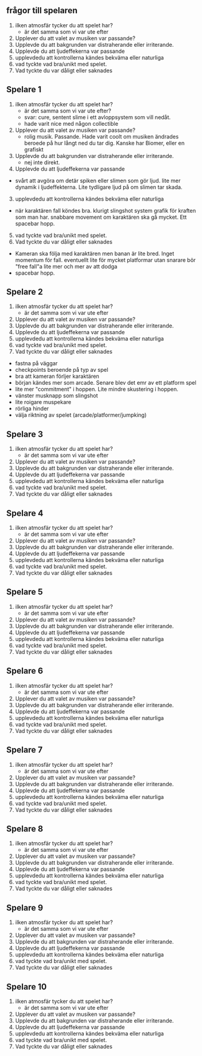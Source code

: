 
## frågor till spelaren
1. ilken atmosfär tycker du att spelet har?
    - är det samma som vi var ute efter
2. Upplever du att valet av musiken var passande?
3. Upplevde du att bakgrunden var distraherande eller irriterande.
4. Upplevde du att ljudeffekerna var passande
5. upplevdedu att kontrollerna kändes bekväma eller naturliga
6. vad tyckte vad bra/unikt med spelet.
7. Vad tyckte du var dåligt eller saknades


## Spelare 1
1. ilken atmosfär tycker du att spelet har?
    - är det samma som vi var ute efter?
    - svar: cure, sentent slime i ett avloppsystem som vill nedåt.
    - hade varit nice med någon collectible
1. Upplever du att valet av musiken var passande?
	- rolig musik. Passande. Hade varit coolt om musiken ändrades beroede på hur långt ned du tar dig. Kanske har Biomer, eller en grafiskt
2. Upplevde du att bakgrunden var distraherande eller irriterande.
	- nej inte direkt. 
1. Upplevde du att ljudeffekerna var passande
- svårt att avgöra om detär spiken eller slimen som gör ljud. lite mer dynamik i ljudeffekterna. Lite tydligare ljud på om slimen tar skada.
3. upplevdedu att kontrollerna kändes bekväma eller naturliga
- när karaktären fall köndes bra. klurigt slingshot system grafik för kraften som man har. snabbare movement om karaktären ska gå mycket. Ett spacebar hopp.
5. vad tyckte vad bra/unikt med spelet.
6. Vad tyckte du var dåligt eller saknades
- Kameran ska följa med karaktären men banan är lite bred. Inget momentum för fall. eventuellt lite för mycket platformar utan snarare bör "free fall"a lite mer och mer av att dodga 
- spacebar hopp.

## Spelare 2
1. ilken atmosfär tycker du att spelet har?
    - är det samma som vi var ute efter
2. Upplever du att valet av musiken var passande?
3. Upplevde du att bakgrunden var distraherande eller irriterande.
4. Upplevde du att ljudeffekerna var passande
5. upplevdedu att kontrollerna kändes bekväma eller naturliga
6. vad tyckte vad bra/unikt med spelet.
7. Vad tyckte du var dåligt eller saknades
- fastna på väggar
- checkpoints beroende på typ av spel
- bra att kameran förljer karaktären
- början kändes mer som arcade. Senare blev det emr av ett platform spel
- lite mer "commitment" i hoppen. Lite mindre skustering i hoppen. 
- vänster musknapp som slingshot
- lite roigare muspekare
- rörliga hinder
- välja riktning av spelet (arcade/platformer/jumpking)

## Spelare 3
1. ilken atmosfär tycker du att spelet har?
    - är det samma som vi var ute efter
2. Upplever du att valet av musiken var passande?
3. Upplevde du att bakgrunden var distraherande eller irriterande.
4. Upplevde du att ljudeffekerna var passande
5. upplevdedu att kontrollerna kändes bekväma eller naturliga
6. vad tyckte vad bra/unikt med spelet.
7. Vad tyckte du var dåligt eller saknades

## Spelare 4
1. ilken atmosfär tycker du att spelet har?
    - är det samma som vi var ute efter
2. Upplever du att valet av musiken var passande?
3. Upplevde du att bakgrunden var distraherande eller irriterande.
4. Upplevde du att ljudeffekerna var passande
5. upplevdedu att kontrollerna kändes bekväma eller naturliga
6. vad tyckte vad bra/unikt med spelet.
7. Vad tyckte du var dåligt eller saknades

## Spelare 5
1. ilken atmosfär tycker du att spelet har?
    - är det samma som vi var ute efter
2. Upplever du att valet av musiken var passande?
3. Upplevde du att bakgrunden var distraherande eller irriterande.
4. Upplevde du att ljudeffekerna var passande
5. upplevdedu att kontrollerna kändes bekväma eller naturliga
6. vad tyckte vad bra/unikt med spelet.
7. Vad tyckte du var dåligt eller saknades

## Spelare 6
1. ilken atmosfär tycker du att spelet har?
    - är det samma som vi var ute efter
2. Upplever du att valet av musiken var passande?
3. Upplevde du att bakgrunden var distraherande eller irriterande.
4. Upplevde du att ljudeffekerna var passande
5. upplevdedu att kontrollerna kändes bekväma eller naturliga
6. vad tyckte vad bra/unikt med spelet.
7. Vad tyckte du var dåligt eller saknades

## Spelare 7
1. ilken atmosfär tycker du att spelet har?
    - är det samma som vi var ute efter
2. Upplever du att valet av musiken var passande?
3. Upplevde du att bakgrunden var distraherande eller irriterande.
4. Upplevde du att ljudeffekerna var passande
5. upplevdedu att kontrollerna kändes bekväma eller naturliga
6. vad tyckte vad bra/unikt med spelet.
7. Vad tyckte du var dåligt eller saknades

## Spelare 8
1. ilken atmosfär tycker du att spelet har?
    - är det samma som vi var ute efter
2. Upplever du att valet av musiken var passande?
3. Upplevde du att bakgrunden var distraherande eller irriterande.
4. Upplevde du att ljudeffekerna var passande
5. upplevdedu att kontrollerna kändes bekväma eller naturliga
6. vad tyckte vad bra/unikt med spelet.
7. Vad tyckte du var dåligt eller saknades

## Spelare 9
1. ilken atmosfär tycker du att spelet har?
    - är det samma som vi var ute efter
2. Upplever du att valet av musiken var passande?
3. Upplevde du att bakgrunden var distraherande eller irriterande.
4. Upplevde du att ljudeffekerna var passande
5. upplevdedu att kontrollerna kändes bekväma eller naturliga
6. vad tyckte vad bra/unikt med spelet.
7. Vad tyckte du var dåligt eller saknades

## Spelare 10
1. ilken atmosfär tycker du att spelet har?
    - är det samma som vi var ute efter
2. Upplever du att valet av musiken var passande?
3. Upplevde du att bakgrunden var distraherande eller irriterande.
4. Upplevde du att ljudeffekerna var passande
5. upplevdedu att kontrollerna kändes bekväma eller naturliga
6. vad tyckte vad bra/unikt med spelet.
7. Vad tyckte du var dåligt eller saknades
